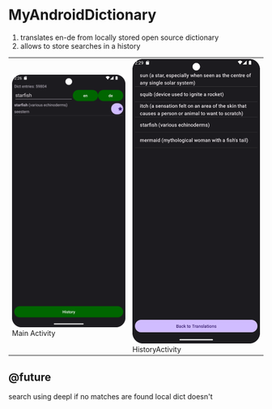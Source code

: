 # MyAndroidDictionary

1. translates en-de from locally stored open source dictionary
2. allows to store searches in a history

<table>
<tr>
    <td>
        <img src="img/MainActivity.png" width="300px" />
        Main Activity
    </td>
    <td>
        <img src="img/HistoryActivity.png" width="300px" />
        HistoryActivity
    </td>
</tr>
</table>

## @future

search using deepl if no matches are found local dict doesn't 
